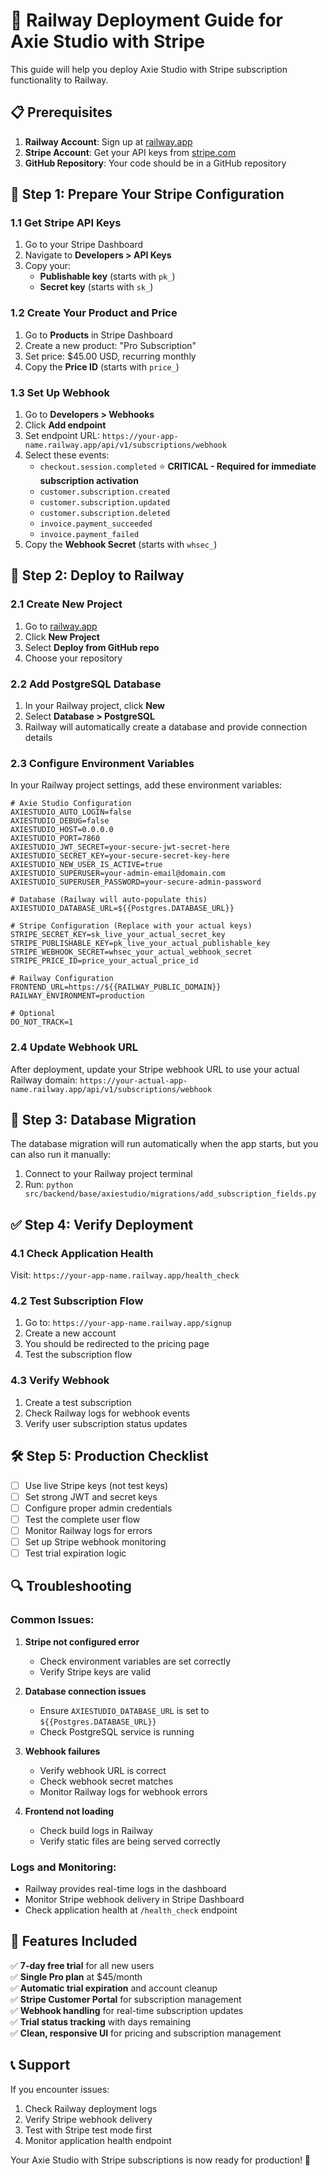 # 🚀 Railway Deployment Guide for Axie Studio with Stripe

This guide will help you deploy Axie Studio with Stripe subscription functionality to Railway.

## 📋 Prerequisites

1. **Railway Account**: Sign up at [railway.app](https://railway.app)
2. **Stripe Account**: Get your API keys from [stripe.com](https://stripe.com)
3. **GitHub Repository**: Your code should be in a GitHub repository

## 🔧 Step 1: Prepare Your Stripe Configuration

### 1.1 Get Stripe API Keys
1. Go to your Stripe Dashboard
2. Navigate to **Developers > API Keys**
3. Copy your:
   - **Publishable key** (starts with `pk_`)
   - **Secret key** (starts with `sk_`)

### 1.2 Create Your Product and Price
1. Go to **Products** in Stripe Dashboard
2. Create a new product: "Pro Subscription"
3. Set price: $45.00 USD, recurring monthly
4. Copy the **Price ID** (starts with `price_`)

### 1.3 Set Up Webhook
1. Go to **Developers > Webhooks**
2. Click **Add endpoint**
3. Set endpoint URL: `https://your-app-name.railway.app/api/v1/subscriptions/webhook`
4. Select these events:
   - `checkout.session.completed` ⭐ **CRITICAL - Required for immediate subscription activation**
   - `customer.subscription.created`
   - `customer.subscription.updated`
   - `customer.subscription.deleted`
   - `invoice.payment_succeeded`
   - `invoice.payment_failed`
5. Copy the **Webhook Secret** (starts with `whsec_`)

## 🚂 Step 2: Deploy to Railway

### 2.1 Create New Project
1. Go to [railway.app](https://railway.app)
2. Click **New Project**
3. Select **Deploy from GitHub repo**
4. Choose your repository

### 2.2 Add PostgreSQL Database
1. In your Railway project, click **New**
2. Select **Database > PostgreSQL**
3. Railway will automatically create a database and provide connection details

### 2.3 Configure Environment Variables
In your Railway project settings, add these environment variables:

```env
# Axie Studio Configuration
AXIESTUDIO_AUTO_LOGIN=false
AXIESTUDIO_DEBUG=false
AXIESTUDIO_HOST=0.0.0.0
AXIESTUDIO_PORT=7860
AXIESTUDIO_JWT_SECRET=your-secure-jwt-secret-here
AXIESTUDIO_SECRET_KEY=your-secure-secret-key-here
AXIESTUDIO_NEW_USER_IS_ACTIVE=true
AXIESTUDIO_SUPERUSER=your-admin-email@domain.com
AXIESTUDIO_SUPERUSER_PASSWORD=your-secure-admin-password

# Database (Railway will auto-populate this)
AXIESTUDIO_DATABASE_URL=${{Postgres.DATABASE_URL}}

# Stripe Configuration (Replace with your actual keys)
STRIPE_SECRET_KEY=sk_live_your_actual_secret_key
STRIPE_PUBLISHABLE_KEY=pk_live_your_actual_publishable_key
STRIPE_WEBHOOK_SECRET=whsec_your_actual_webhook_secret
STRIPE_PRICE_ID=price_your_actual_price_id

# Railway Configuration
FRONTEND_URL=https://${{RAILWAY_PUBLIC_DOMAIN}}
RAILWAY_ENVIRONMENT=production

# Optional
DO_NOT_TRACK=1
```

### 2.4 Update Webhook URL
After deployment, update your Stripe webhook URL to use your actual Railway domain:
`https://your-actual-app-name.railway.app/api/v1/subscriptions/webhook`

## 🔄 Step 3: Database Migration

The database migration will run automatically when the app starts, but you can also run it manually:

1. Connect to your Railway project terminal
2. Run: `python src/backend/base/axiestudio/migrations/add_subscription_fields.py`

## ✅ Step 4: Verify Deployment

### 4.1 Check Application Health
Visit: `https://your-app-name.railway.app/health_check`

### 4.2 Test Subscription Flow
1. Go to: `https://your-app-name.railway.app/signup`
2. Create a new account
3. You should be redirected to the pricing page
4. Test the subscription flow

### 4.3 Verify Webhook
1. Create a test subscription
2. Check Railway logs for webhook events
3. Verify user subscription status updates

## 🛠️ Step 5: Production Checklist

- [ ] Use live Stripe keys (not test keys)
- [ ] Set strong JWT and secret keys
- [ ] Configure proper admin credentials
- [ ] Test the complete user flow
- [ ] Monitor Railway logs for errors
- [ ] Set up Stripe webhook monitoring
- [ ] Test trial expiration logic

## 🔍 Troubleshooting

### Common Issues:

1. **Stripe not configured error**
   - Check environment variables are set correctly
   - Verify Stripe keys are valid

2. **Database connection issues**
   - Ensure `AXIESTUDIO_DATABASE_URL` is set to `${{Postgres.DATABASE_URL}}`
   - Check PostgreSQL service is running

3. **Webhook failures**
   - Verify webhook URL is correct
   - Check webhook secret matches
   - Monitor Railway logs for webhook errors

4. **Frontend not loading**
   - Check build logs in Railway
   - Verify static files are being served correctly

### Logs and Monitoring:
- Railway provides real-time logs in the dashboard
- Monitor Stripe webhook delivery in Stripe Dashboard
- Check application health at `/health_check` endpoint

## 🎯 Features Included

✅ **7-day free trial** for all new users  
✅ **Single Pro plan** at $45/month  
✅ **Automatic trial expiration** and account cleanup  
✅ **Stripe Customer Portal** for subscription management  
✅ **Webhook handling** for real-time subscription updates  
✅ **Trial status tracking** with days remaining  
✅ **Clean, responsive UI** for pricing and subscription management  

## 📞 Support

If you encounter issues:
1. Check Railway deployment logs
2. Verify Stripe webhook delivery
3. Test with Stripe test mode first
4. Monitor application health endpoint

Your Axie Studio with Stripe subscriptions is now ready for production! 🎉
